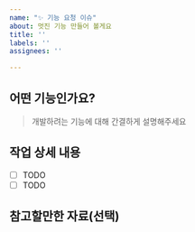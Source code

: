 ```yaml
---
name: "✨ 기능 요청 이슈"
about: 멋진 기능 만들어 볼게요
title: ''
labels: ''
assignees: ''

---
```


## 어떤 기능인가요?

> 개발하려는 기능에 대해 간결하게 설명해주세요

## 작업 상세 내용

- [ ] TODO
- [ ] TODO

## 참고할만한 자료(선택)
